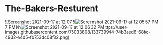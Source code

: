 # The-Bakers-Resturent
![Screenshot 2021-09-17 at 12 07 5![Screenshot 2021-09-17 at 12 05 57 PM](https://user-images.githubusercontent.com/76033808/133739988-ef3ec863-4774-4cfb-97be-dc88f348b0e1.png)
7 PM](h![Screenshot 2021-09-17 at 12 06 32 PM](https://user-images.githubusercontent.com/76033808/133739963-df186e64-a5c0-4c71-be57-9710879b349a.png)
ttps://user-images.githubusercontent.com/76033808/133739944-74b3eed6-68bc-4932-a4d5-fb753dc08f32.png)

